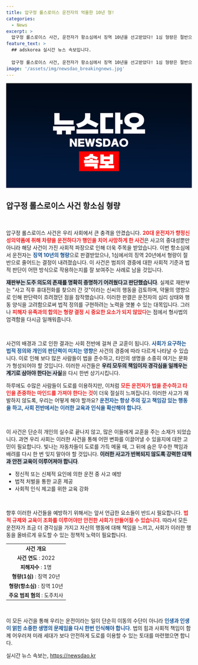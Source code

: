 ```yaml
---
title: 압구정 롤스로이스 운전자의 억울한 10년 형!
categories:
  - News
excerpt: >
  압구정 롤스로이스 사건, 운전자가 항소심에서 징역 10년을 선고받았다! 1심 형량은 절반으로 줄어들며 도주 고의 없다는 판단. 과연, 이 판결이 이슈의 향방을 어떻게 바꿀까?
feature_text: >
  ## adskorea 실시간 뉴스 속보입니다.

  압구정 롤스로이스 사건, 운전자가 항소심에서 징역 10년을 선고받았다! 1심 형량은 절반으로 줄어들며 도주 고의 없다는 판단. 과연, 이 판결이 이슈의 향방을 어떻게 바꿀까?
image: '/assets/img/newsdao_breakingnews.jpg'
---
```


<p><img src="/assets/img/newsdao_breakingnews.jpg" alt="adskorea 속보" /></p>

<h2 data-ke-size="size26">압구정 롤스로이스 사건 항소심 형량</h2>

<p data-ke-size="size16">&nbsp;</p>

<p>압구정 롤스로이스 사건은 우리 사회에서 큰 충격을 안겼습니다. <b><span style="color: #ee2323;">20대 운전자가 향정신성의약품에 취해 차량을 운전하다가 행인을 치어 사망하게 한 사건</span></b>은 사고의 중대성뿐만 아니라 해당 사건이 가진 사회적 파장으로 인해 더욱 주목을 받았습니다. 이번 항소심에서 운전자는 <b><span style="color: #1a5490;">징역 10년의 형량</span></b>으로 판결받았으나, 1심에서의 징역 20년에서 형량이 절반으로 줄어드는 결정이 내려졌습니다. 이 사건은 범죄의 경중에 대한 사회적 기준과 법적 판단이 어떤 방식으로 작용하는지를 잘 보여주는 사례로 남을 것입니다. </p>

<p><b><span style="background-color: #21538527;">재판부는 도주 의도의 존재를 명확히 증명하기 어려웠다고 판단했습니다</span></b>. 실제로 재판부는 "사고 직후 휴대전화를 찾으러 간 것"이라는 신씨의 행동을 검토하며, 약물의 영향으로 인해 판단력이 흐려졌던 점을 참작했습니다. 이러한 판결은 운전자의 심리 상태와 행동 양식을 고려함으로써 법적 정의를 구현하려는 노력을 엿볼 수 있는 대목입니다. 그러나 <b><span style="color: #ee2323;">피해자 유족과의 합의는 형량 결정 시 중요한 요소가 되지 않았다</span></b>는 점에서 형사법의 엄격함을 다시금 일깨워줍니다.</p>

<p data-ke-size="size16">&nbsp;</p>

<p>사건의 배경과 그로 인한 결과는 사회 전반에 걸쳐 큰 교훈이 됩니다. <b><span style="color: #1a5490;">사회가 요구하는 법적 정의와 개인의 판단력이 미치는 영향</span></b>은 사건의 경중에 따라 다르게 나타날 수 있습니다. 이로 인해 보다 많은 사람들이 법을 준수하고, 타인의 생명을 소중히 여기는 문화가 형성되어야 할 것입니다. 이러한 사건들은 <b><span style="background-color: #21538527;">우리 모두의 책임이자 경각심을 일깨우는 계기로 삼아야 한다는 사실</span></b>을 다시 한번 상기시킵니다.</p>

<p>하루에도 수많은 사람들이 도로를 이용하지만, 이처럼 <b><span style="color: #ee2323;">모든 운전자가 법을 준수하고 타인을 존중하는 마인드를 가져야 한다는 것</span></b>이 더욱 절실히 느껴집니다. 이러한 사고가 재발하지 않도록, 우리는 어떻게 해야 할까요? <b><span style="color: #1a5490;">운전자는 항상 주의 깊고 책임감 있는 행동을 하고, 사회 전반에서는 이러한 교육과 인식을 확산해야 합니다</span></b>. </p>

<p data-ke-size="size16">&nbsp;</p>

<p>이 사건은 단순히 개인의 실수로 끝나지 않고, 많은 이들에게 교훈을 주는 소재가 되었습니다. 과연 우리 사회는 이러한 사건을 통해 어떤 변화를 이끌어낼 수 있을지에 대한 고민이 필요합니다. 빛나는 자동차들이 도로를 가득 메울 때, 그 뒤에 숨은 무수한 책임과 배려를 다시 한 번 잊지 말아야 할 것입니다. <b><span style="background-color: #21538527;">이러한 사고가 반복되지 않도록 강력한 대책과 안전 교육이 이루어져야 합니다</span></b>. </p>

<ul>
    <li>정신적 또는 신체적 요인에 의한 운전 중 사고 예방</li>
    <li>법적 처벌을 통한 교훈 제공</li>
    <li>사회적 인식 제고를 위한 교육 강화</li>
</ul>

<p data-ke-size="size16">&nbsp;</p>

<p>향후 이러한 사건들을 예방하기 위해서는 앞서 언급한 요소들이 반드시 필요합니다. <b><span style="color: #ee2323;">법적 규제와 교육이 조화를 이루어야만 안전한 사회가 만들어질 수 있습니다</span></b>. 따라서 모든 운전자가 조금 더 경각심을 가지고 자신의 행동에 대해 책임을 느끼고, 사회가 이러한 행동을 올바르게 유도할 수 있는 정책적 노력이 필요합니다. </p>

<table>
    <tr>
        <td style="text-align: center; height: 17px;"><b>사건 개요</b></td>
    </tr>
    <tr>
        <td style="text-align: center; height: 17px;"><b>사건 연도</b> : 2022</td>
    </tr>
    <tr>
        <td style="text-align: center; height: 17px;"><b>피해자수</b> : 1명</td>
    </tr>
    <tr>
        <td style="text-align: center; height: 17px;"><b>형량(1심)</b> : 징역 20년</td>
    </tr>
    <tr>
        <td style="text-align: center; height: 17px;"><b>형량(항소심)</b> : 징역 10년</td>
    </tr>
    <tr>
        <td style="text-align: center; height: 17px;"><b>주요 범죄 혐의</b> : 도주치사</td>
    </tr>
</table>

<p data-ke-size="size16">&nbsp;</p>

<p>이 모든 사건을 통해 우리는 운전이라는 일이 단순히 이동의 수단이 아니라 <b><span style="color: #1a5490;">인생과 인생이 얽힌 소중한 생명의 문제임을 다시 한번 인식해야 합니다</span></b>. 법의 힘과 사회적 책임이 함께 어우러져 미래 세대가 보다 안전하게 도로를 이용할 수 있는 토대를 마련했으면 합니다. </p>
실시간 뉴스 속보는, <a href="https://newsdao.kr" rel="dofollow">https://newsdao.kr</a>


